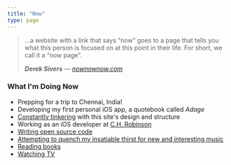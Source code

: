 ```yaml
---
title: "Now"
type: page
---
```


> …a website with a link that says “now” goes to a page that tells you what this person is focused on at this point in their life. For short, we call it a “now page”.
>
> ***Derek Sivers*** — <cite>[nownownow.com][1]</cite>

[1]: http://nownownow.com/about

### What I'm Doing Now

- Prepping for a trip to Chennai, India!
- Developing my first personal iOS app, a quotebook called *Adage*
- [Constantly tinkering](https://github.com/hisaac/hisaac.net/commits/master) with this site's design and structure
- Working as an iOS developer at [C.H. Robinson](http://chrobinson.com)
- [Writing open source code](https://github.com/hisaac)
- [Attempting to quench my insatiable thirst for new and interesting music](https://www.last.fm/user/hisaaac)
- [Reading books](https://www.goodreads.com/review/list/32098770-isaac?shelf=currently-reading)
- [Watching TV](https://trakt.tv/users/hisaac/history/)
